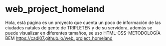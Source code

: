 # web_project_homeland

Hola, está página es un proyecto que cuenta un poco de información de las ciudades natales de gente de TRIPLETEN y de su servidora, además se puede visualizar en diferentes tamaños, se uso HTML-CSS-METODOLOGÍA BEM
https://cadi07.github.io/web_project_homeland
